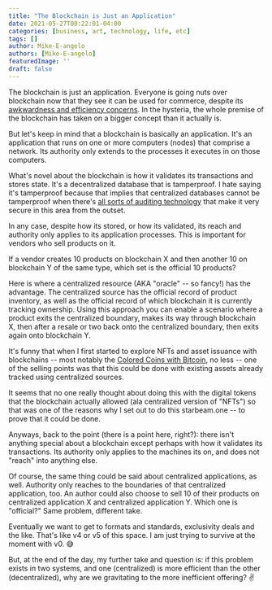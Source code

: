 ```yaml
---
title: "The Blockchain is Just an Application"
date: 2021-05-27T00:22:01-04:00
categories: [business, art, technology, life, etc]
tags: []
author: Mike-E-angelo
authors: [Mike-E-angelo]
featuredImage: ''
draft: false
---
```


The blockchain is just an application.  Everyone is going nuts over blockchain now that they see it can be used for commerce, despite its [awkwardness and efficiency concerns](https://blog.starbeam.one/2021/05/the-opportunity-as-i-see-it/).  In the hysteria, the whole premise of the blockchain has taken on a bigger concept than it actually is.

But let's keep in mind that a blockchain is basically an application.  It's an application that runs on one or more computers (nodes) that comprise a network.  Its authority only extends to the processes it executes in on those computers.

What's novel about the blockchain is how it validates its transactions and stores state.  It's a decentralized database that is tamperproof.  I hate saying it's tamperproof because that implies that centralized databases cannot be tamperproof when there's [all sorts of auditing technology](https://docs.microsoft.com/en-us/sql/relational-databases/security/auditing/sql-server-audit-database-engine?view=sql-server-ver15) that make it very secure in this area from the outset.

In any case, despite how its stored, or how its validated, its reach and authority only applies to its application processes.  This is important for vendors who sell products on it.

If a vendor creates 10 products on blockchain X and then another 10 on blockchain Y of the same type, which set is the official 10 products?

Here is where a centralized resource (AKA "oracle" -- so fancy!) has the advantage.  The centralized source has the official record of product inventory, as well as the official record of which blockchain it is currently tracking ownership.  Using this approach you can enable a scenario where a product exits the centralized boundary, makes its way through blockchain X, then after a resale or two back onto the centralized boundary, then exits again onto blockchain Y.

It's funny that when I first started to explore NFTs and asset issuance with blockchains -- most notably the [Colored Coins with Bitcoin](https://en.bitcoin.it/wiki/Colored_Coins), no less -- one of the selling points was that this could be done with existing assets already tracked using centralized sources.

It seems that no one really thought about doing this with the digital tokens that the blockchain actually allowed (ala centralized version of "NFTs") so that was one of the reasons why I set out to do this starbeam.one -- to prove that it could be done.

Anyways, back to the point (there is a point here, right?): there isn't anything special about a blockchain except perhaps with how it validates its transactions.  Its authority only applies to the machines its on, and does not "reach" into anything else.

Of course, the same thing could be said about centralized applications, as well.  Authority only reaches to the boundaries of that centralized application, too.  An author could also choose to sell 10 of their products on centralized application X and centralized application Y.  Which one is "official?"  Same problem, different take.

Eventually we want to get to formats and standards, exclusivity deals and the like.  That's like v4 or v5 of this space.  I am just trying to survive at the moment with v0. 😅

But, at the end of the day, my further take and question is: if this problem exists in two systems, and one (centralized) is more efficient than the other (decentralized), why are we gravitating to the more inefficient offering? ✌
